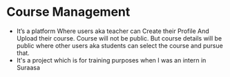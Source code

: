 # Course Management

- It’s a platform Where users aka teacher can Create their Profile And Upload their course.
Course will not be public. But course details will be public where other users aka students can select the course and pursue that. 
- It's a project which is for training purposes when I was an intern in Suraasa
